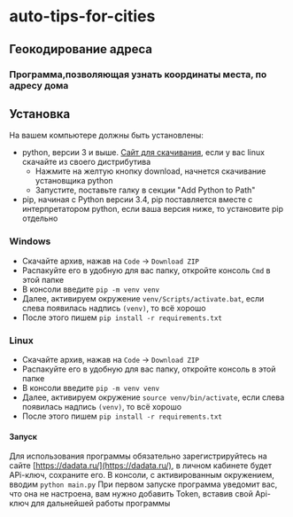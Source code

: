 # auto-tips-for-cities
## Геокодирование адреса
### Программа,позволяющая узнать координаты места, по адресу дома

## Установка
На вашем компьютере должны быть установлены:
 * python, версии 3 и выше. [Сайт для скачивания](https://www.python.org/downloads/), если у вас linux скачайте из своего дистрибутива
    * Нажмите на желтую кнопку download, начнется скачивание установщика python
    * Запустите, поставьте галку в секции "Add Python to Path"
 * pip, начиная с Python версии 3.4, pip поставляется вместе с интерпретатором python, если ваша версия ниже, то установите pip отдельно
 

### Windows
* Скачайте архив, нажав на ` Code ` -> `Download ZIP`
* Распакуйте его в удобную для вас папку, откройте консоль `Cmd` в этой папке
* В консоли введите `pip -m venv venv`
* Далее, активируем окружение `venv/Scripts/activate.bat`, если слева появилась надпись `(venv)`, то всё хорошо
* После этого пишем `pip install -r requirements.txt`

### Linux
* Скачайте архив, нажав на ` Code ` -> `Download ZIP`
* Распакуйте его в удобную для вас папку, откройте консоль в этой папке
* В консоли введите `pip -m venv venv`
* Далее, активируем окружение `source venv/bin/activate`, если слева появилась надпись `(venv)`, то всё хорошо
* После этого пишем `pip install -r requirements.txt`

#### Запуск
Для использования программы обязательно зарегистрируйтесь на сайте [https://dadata.ru/](https://dadata.ru/), в личном кабинете будет APi-ключ, сохраните его.
В консоли, с активированным окружением, вводим `python main.py`
При первом запуске программа уведомит вас, что она не настроена, вам нужно добавить Token, вставив свой Api-ключ для дальнейшей работы программы
